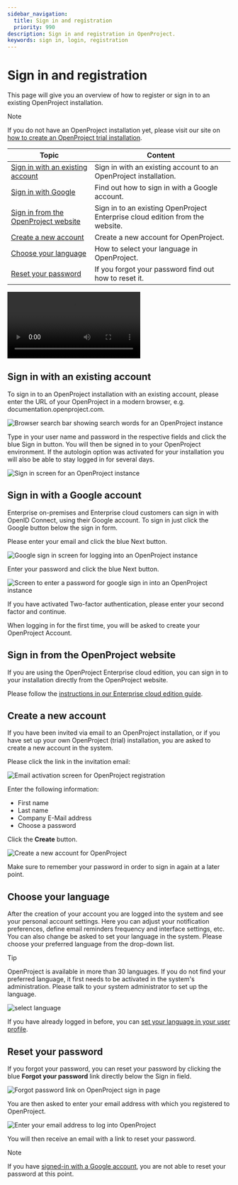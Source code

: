 ```yaml
---
sidebar_navigation:
  title: Sign in and registration
  priority: 990
description: Sign in and registration in OpenProject.
keywords: sign in, login, registration
---
```


# Sign in and registration

This page will give you an overview of how to register or sign in to an existing OpenProject installation.

> [!NOTE]
> If you do not have an OpenProject installation yet, please visit our site on [how to create an OpenProject trial installation](../../enterprise-guide/enterprise-cloud-guide/create-cloud-trial/).

| Topic                                                                         | Content                                                            |
|-------------------------------------------------------------------------------|--------------------------------------------------------------------|
| [Sign in with an existing account](#sign-in-with-an-existing-account)         | Sign in with an existing account to an OpenProject installation.   |
| [Sign in with Google](#sign-in-with-a-google-account)                         | Find out how to sign in with a Google account.                     |
| [Sign in from the OpenProject website](#sign-in-from-the-openproject-website) | Sign in to an existing OpenProject Enterprise cloud edition from the website. |
| [Create a new account](#create-a-new-account)                                 | Create a new account for OpenProject.                              |
| [Choose your language](#choose-your-language)                                 | How to select your language in OpenProject.                        |
| [Reset your password](#reset-your-password)                                   | If you forgot your password find out how to reset it.              |

<video src="https://openproject-docs.s3.eu-central-1.amazonaws.com/videos/OpenProject-Sign-in-and-Registration-2.mp4"></video>

## Sign in with an existing account

To sign in to an OpenProject installation with an existing account, please enter the URL of your OpenProject in a modern browser, e.g. documentation.openproject.com.

![Browser search bar showing search words for an OpenProject instance](modern-browser-searchbar.png)

Type in your user name and password in the respective fields and click the blue Sign in button. You will then be signed in to your OpenProject environment. If the autologin option was activated for your installation you will also be able to stay logged in for several days.

![Sign in screen for an OpenProject instance](openproject_user_guide_sign_in.png)

## Sign in with a Google account

Enterprise on-premises and Enterprise cloud customers can sign in with OpenID Connect, using their Google account. To sign in just click the Google button below the sign in form.

Please enter your email and click the blue Next button.

![Google sign in screen for logging into an OpenProject instance](openproject_user_guide_sign_in_screen_google.png)

Enter your password and click the blue Next button.

![Screen to enter a password for google sign in into an OpenProject instance](openproject_user_guide_sign_in_screen_google_pw.png)

If you have activated Two-factor authentication, please enter your second factor and continue.

When logging in for the first time, you will be asked to create your OpenProject Account.



## Sign in from the OpenProject website

If you are using the OpenProject Enterprise cloud edition, you can sign in to your installation directly from the OpenProject website.

Please follow the [instructions in our Enterprise cloud edition guide](../../enterprise-guide/enterprise-cloud-guide/sign-in).

## Create a new account

If you have been invited via email to an OpenProject installation, or if you have set up your own OpenProject (trial) installation, you are asked to create a new account in the system.

Please click the link in the invitation email:

![Email activation screen for OpenProject registration](openproject_user_guide_sign_in_activation_email.png)

Enter the following information:

* First name
* Last name
* Company E-Mail address
* Choose a password

Click the **Create** button.

![Create a new account for OpenProject](openproject_user_guide_sign_in_activation_screen.png)

Make sure to remember your password in order to sign in again at a later point.

## Choose your language

After the creation of your account you are logged into the system and see your personal account settings.  Here you can adjust your notification preferences, define email reminders frequency and interface settings, etc. You can also change  be asked to set your language in the system. Please choose your preferred language from the drop-down list.

> [!TIP]
> OpenProject is available in more than 30 languages. If you do not find your preferred language, it first needs to be activated in the system's administration. Please talk to your system administrator to set up the language.

![select language](openproject_user_guide_sign_in_first_time.png)

If you have already logged in before, you can [set your language in your user profile](../../user-guide/account-settings/#profile-settings).

## Reset your password

If you forgot your password, you can reset your password by clicking the blue **Forgot your password** link directly below the Sign in field.

![Forgot password link on OpenProject sign in page](openproject_user_guide_sign_in_forgot_pw_link.png)

You are then asked to enter your email address with which you registered to OpenProject.

![Enter your email address to log into OpenProject](openproject_user_guide_new_pw_form.png)

You will then receive an email with a link to reset your password.

> [!NOTE]
> If you have [signed-in with a Google account](#sign-in-with-a-google-account), you are not able to reset your password at this point.
